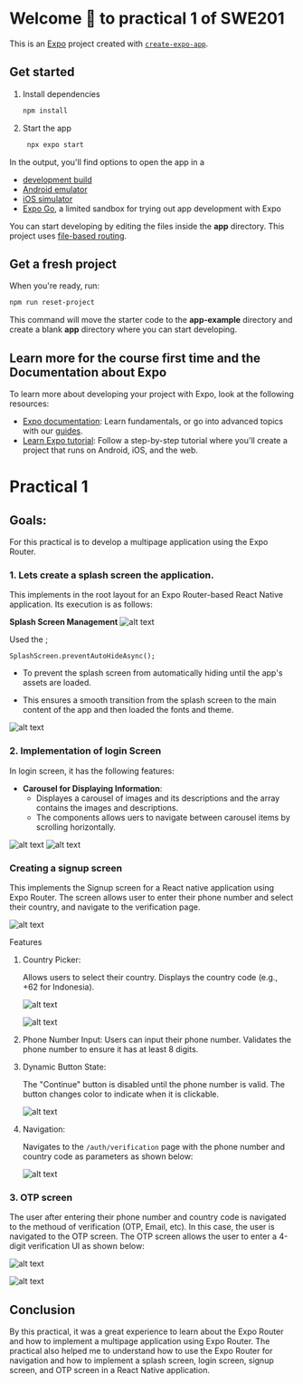 # Welcome 👋 to practical 1 of SWE201

This is an [Expo](https://expo.dev) project created with [`create-expo-app`](https://www.npmjs.com/package/create-expo-app).

## Get started

1. Install dependencies

   ```bash
   npm install
   ```

2. Start the app

   ```bash
    npx expo start
   ```

In the output, you'll find options to open the app in a

- [development build](https://docs.expo.dev/develop/development-builds/introduction/)
- [Android emulator](https://docs.expo.dev/workflow/android-studio-emulator/)
- [iOS simulator](https://docs.expo.dev/workflow/ios-simulator/)
- [Expo Go](https://expo.dev/go), a limited sandbox for trying out app development with Expo

You can start developing by editing the files inside the **app** directory. This project uses [file-based routing](https://docs.expo.dev/router/introduction).

## Get a fresh project

When you're ready, run:

```bash
npm run reset-project
```

This command will move the starter code to the **app-example** directory and create a blank **app** directory where you can start developing.

## Learn more for the course first time and the Documentation about Expo

To learn more about developing your project with Expo, look at the following resources:

- [Expo documentation](https://docs.expo.dev/): Learn fundamentals, or go into advanced topics with our [guides](https://docs.expo.dev/guides).
- [Learn Expo tutorial](https://docs.expo.dev/tutorial/introduction/): Follow a step-by-step tutorial where you'll create a project that runs on Android, iOS, and the web.

# Practical 1 
## **Goals**: 
For this practical is to develop a multipage application using the Expo Router.

### 1. Lets create a splash screen the application. 

This implements in the root layout for an Expo Router-based React Native application. Its execution is as follows:

**Splash Screen Management**
![alt text](imagges/splashscreen1.png)
   
   Used the ;
   
   ```code
   SplashScreen.preventAutoHideAsync();
   ```

* To prevent the splash screen from automatically hiding until the app's assets are loaded. 

* This ensures a smooth transition from the splash screen to the main content of the app and then loaded the fonts and theme.

![alt text](imagges/splashscreen-implementation.png)

### 2. Implementation of login Screen

In login screen, it has the following features:

* **Carousel for Displaying Information**:  
  - Displayes a carousel of images and its descriptions and the array contains the images and descriptions. 
   - The components allows uers to navigate between carousel items by scrolling horizontally.

![alt text](imagges/login1.png)
![alt text](imagges/login2.png)

### Creating a signup screen

This implements the Signup screen for a React native application using Expo Router. The screen allows user to enter their phone number and select their country, and navigate to the verification page.

![alt text](imagges/signup1.png)

Features
1. Country Picker:

   Allows users to select their country.
   Displays the country code (e.g., +62 for Indonesia).

   ![alt text](<imagges/signup 2.png>)

   ![alt text](imagges/signup3.png)

2. Phone Number Input:
   Users can input their phone number.
   Validates the phone number to ensure it has at least 8 digits.

3. Dynamic Button State:

   The "Continue" button is disabled until the phone number is valid.
   The button changes color to indicate when it is clickable.

   ![alt text](imagges/signup4.png)
4. Navigation:

   Navigates to the `/auth/verification` page with the phone number and country code as parameters as shown below:

   ![alt text](imagges/verification.png)

### 3. OTP screen

The user after entering their phone number and country code is navigated to the methoud of verification (OTP, Email, etc). In this case, the user is navigated to the OTP screen. The OTP screen allows the user to enter a 4-digit verification UI as shown below:

![alt text](imagges/otp.png)

![alt text](imagges/otp2.png)

## Conclusion
By this practical, it was a great experience to learn about the Expo Router and how to implement a multipage application using Expo Router. The practical also helped me to understand how to use the Expo Router for navigation and how to implement a splash screen, login screen, signup screen, and OTP screen in a React Native application.